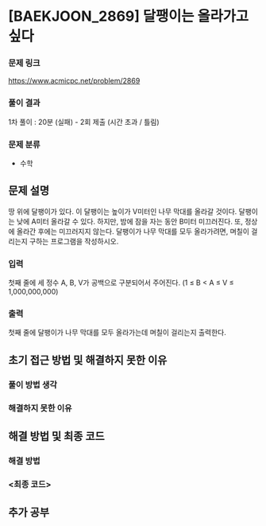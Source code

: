 # [BAEKJOON_2869] 달팽이는 올라가고 싶다

### 문제 링크
https://www.acmicpc.net/problem/2869

### 풀이 결과
1차 풀이 : 20분 (실패) - 2회 제출 (시간 초과 / 틀림)

### 문제 분류
* 수학


## 문제 설명
땅 위에 달팽이가 있다. 이 달팽이는 높이가 V미터인 나무 막대를 올라갈 것이다.
달팽이는 낮에 A미터 올라갈 수 있다. 하지만, 밤에 잠을 자는 동안 B미터 미끄러진다. 또, 정상에 올라간 후에는 미끄러지지 않는다.
달팽이가 나무 막대를 모두 올라가려면, 며칠이 걸리는지 구하는 프로그램을 작성하시오.

### 입력
첫째 줄에 세 정수 A, B, V가 공백으로 구분되어서 주어진다. (1 ≤ B < A ≤ V ≤ 1,000,000,000)

### 출력
첫째 줄에 달팽이가 나무 막대를 모두 올라가는데 며칠이 걸리는지 출력한다.


## 초기 접근 방법 및 해결하지 못한 이유


### 풀이 방법 생각


### 해결하지 못한 이유



## 해결 방법 및 최종 코드

### 해결 방법

### <최종 코드>


## 추가 공부